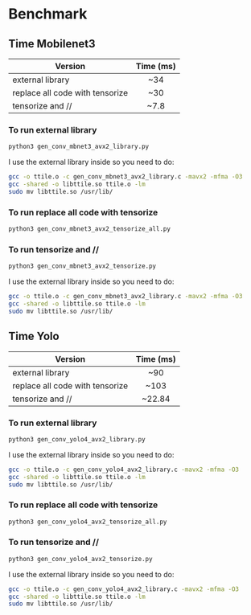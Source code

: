 # Benchmark

## Time Mobilenet3


| Version                            | Time  (ms) |
|----------------------------------- |:----------:|
| external library                   |  ~34       |
| replace all code with tensorize    |  ~30       |
| tensorize and //                   |  ~7.8      |

### To run external library

```sh
python3 gen_conv_mbnet3_avx2_library.py
```
I use the external library inside so you need to do:

```sh
gcc -o ttile.o -c gen_conv_mbnet3_avx2_library.c -mavx2 -mfma -O3
gcc -shared -o libttile.so ttile.o -lm
sudo mv libttile.so /usr/lib/
```

### To run replace all code with tensorize

```sh
python3 gen_conv_mbnet3_avx2_tensorize_all.py
```

### To run tensorize and //  

```sh
python3 gen_conv_mbnet3_avx2_tensorize.py
```

I use the external library inside so you need to do:

```sh
gcc -o ttile.o -c gen_conv_mbnet3_avx2_library.c -mavx2 -mfma -O3
gcc -shared -o libttile.so ttile.o -lm
sudo mv libttile.so /usr/lib/
```

## Time Yolo


| Version                            | Time  (ms) |
|----------------------------------- |:----------:|
| external library                   |  ~90       |
| replace all code with tensorize    |  ~103      |
| tensorize and //                   |  ~22.84    |


### To run external library

```sh
python3 gen_conv_yolo4_avx2_library.py
```
I use the external library inside so you need to do:

```sh
gcc -o ttile.o -c gen_conv_yolo4_avx2_library.c -mavx2 -mfma -O3
gcc -shared -o libttile.so ttile.o -lm
sudo mv libttile.so /usr/lib/
```

### To run replace all code with tensorize

```sh
python3 gen_conv_yolo4_avx2_tensorize_all.py
```

### To run tensorize and //  

```sh
python3 gen_conv_yolo4_avx2_tensorize.py
```

I use the external library inside so you need to do:

```sh
gcc -o ttile.o -c gen_conv_yolo4_avx2_library.c -mavx2 -mfma -O3
gcc -shared -o libttile.so ttile.o -lm
sudo mv libttile.so /usr/lib/
```
